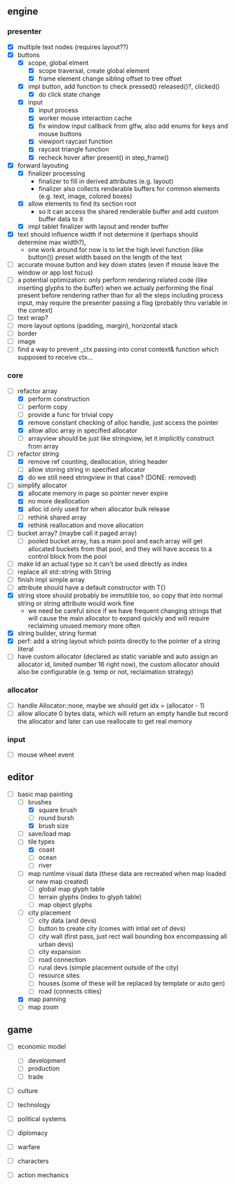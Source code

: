 
## engine

### presenter
- [x] multiple text nodes (requires layout??)
- [x] buttons
  - [x] scope, global elment
    - [x] scope traversal, create global element
    - [x] frame element change sibling offset to tree offset
  - [x] impl button, add function to check pressed() released()?, clicked()
    - [x] do click state change
  - [x] input
    - [x] input process
    - [x] worker mouse interaction cache
    - [x] fix window input callback from glfw, also add enums for keys and mouse buttons
    - [x] viewport raycast function
    - [x] raycast triangle function
    - [x] recheck hover after present() in step_frame()
- [x] forward layouting
  - [x] finalizer processing
    - finalizer to fill in derived attributes (e.g. layout)
    - finalizer also collects renderable buffers for common elements (e.g. text, image, colored boxes)
  - [x] allow elements to find its section root
    - so it can access the shared renderable buffer and add custom buffer data to it
  - [x] impl tablet finalizer with layout and render buffer
- [x] text should influence width if not determine it (perhaps should determine max width?), 
  - one work around for now is to let the high level function (like button()) preset width based on the length of the text
- [ ] accurate mouse button and key down states (even if mouse leave the window or app lost focus)
- [ ] a potential optimization: only perform rendering related code (like inserting glyphs to the buffer) when we actualy performing the final present before rendering rather than for all the steps including process input, may require the presenter passing a flag (probably thru variable in the context)
- [ ] text wrap?
- [ ] more layout options (padding, margin), horizontal stack
- [ ] border
- [ ] image
- [ ] find a way to prevent _ctx passing into const context& function which supposed to receive ctx...

### core
- [ ] refactor array
  - [x] perform construction
  - [ ] perform copy
  - [ ] provide a func for trivial copy
  - [x] remove constant checking of alloc handle, just access the pointer
  - [x] allow alloc array in specified allocator
  - [ ] arrayview should be just like stringview, let it implicitly construct from array
- [ ] refactor string
  - [x] remove ref counting, deallocation, string header
  - [ ] allow storing string in specified allocator
  - [x] do we still need stringview in that case? (DONE: removed)
- [ ] simplify allocator
  - [x] allocate memory in page so pointer never expire
  - [x] no more deallocation
  - [x] alloc id only used for when allocator bulk release
  - [ ] rethink shared array
  - [x] rethink reallocation and move allocation
- [ ] bucket array? (maybe call it paged array)
  - [ ] pooled bucket array, has a main pool and each array will get allocated buckets from that pool, and they will have access to a control block from the pool
- [ ] make Id an actual type so it can't be used directly as index
- [ ] replace all std::string with String
- [ ] finish impl simple array
- [ ] attribute should have a default constructor with T{}
- [x] string store should probably be immutible too, so copy that into normal string or string attribute would work fine
  - we need be careful since if we have frequent changing strings that will cause the main allocator to expand quickly and will require reclaiming unused memory more often
- [x] string builder, string format
- [x] perf: add a string layout which points directly to the pointer of a string literal
- [ ] have custom allocator (declared as static variable and auto assign an allocator id, limited number 16 right now), the custom allocator should also be configurable (e.g. temp or not, reclaimation strategy)

### allocator
- [ ] handle Allocator::none, maybe we should get idx = (allocator - 1)
- [ ] allow allocate 0 bytes data, which will return an empty handle but record the allocator and later can use reallocate to get real memory

### input
- [ ] mouse wheel event



## editor
- [ ] basic map painting
  - [ ] brushes
    - [x] square brush
    - [ ] round bursh
    - [x] brush size
  - [ ] save/load map
  - [ ] tile types
    - [x] coast
    - [ ] ocean
    - [ ] river
  - [ ] map runtime visual data (these data are recreated when map loaded or new map created)
    - [ ] global map glyph table
    - [ ] terrain glyphs (index to glyph table)
    - [ ] map object glyphs
  - [ ] city placement
    - [ ] city data (and devs)
    - [ ] button to create city (comes with intial set of devs)
    - [ ] city wall (first pass, just rect wall bounding box encompassing all urban devs)
    - [ ] city expansion
    - [ ] road connection
    - [ ] rural devs (simple placement outside of the city)
    - [ ] resource sites
    - [ ] houses (some of these will be replaced by template or auto gen)
    - [ ] road (connects cities)
  - [x] map panning
  - [ ] map zoom

## game
- [ ] economic model
  - [ ] development
  - [ ] production
  - [ ] trade
- [ ] culture
- [ ] technology
- [ ] political systems
- [ ] diplomacy
- [ ] warfare
- [ ] characters
- [ ] action mechanics

